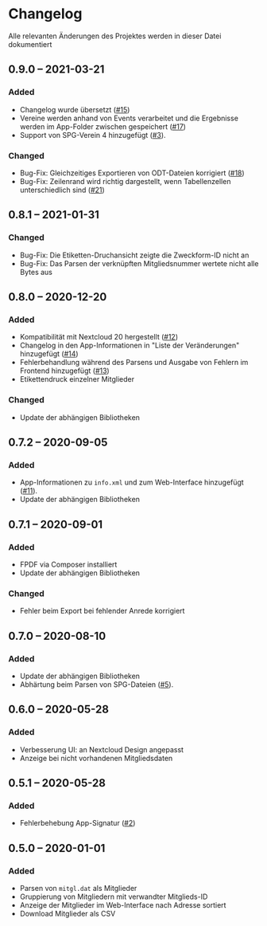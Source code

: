# Changelog
Alle relevanten Änderungen des Projektes werden in dieser Datei dokumentiert

## 0.9.0 – 2021-03-21
### Added
- Changelog wurde übersetzt ([#15](https://gitlab.com/schrieveslaach/nextcloud-spgverein-app/-/issues/15))
- Vereine werden anhand von Events verarbeitet und die Ergebnisse werden im App-Folder zwischen gespeichert ([#17](https://gitlab.com/schrieveslaach/nextcloud-spgverein-app/-/issues/17))
- Support von SPG-Verein 4 hinzugefügt ([#3](https://gitlab.com/schrieveslaach/nextcloud-spgverein-app/-/issues/3)).
### Changed
- Bug-Fix: Gleichzeitiges Exportieren von ODT-Dateien korrigiert ([#18](https://gitlab.com/schrieveslaach/nextcloud-spgverein-app/-/issues/18))
- Bug-Fix: Zeilenrand wird richtig dargestellt, wenn Tabellenzellen unterschiedlich sind ([#21](https://gitlab.com/schrieveslaach/nextcloud-spgverein-app/-/issues/21))

## 0.8.1 – 2021-01-31
### Changed
- Bug-Fix: Die Etiketten-Druchansicht zeigte die Zweckform-ID nicht an
- Bug-Fix: Das Parsen der verknüpften Mitgliedsnummer wertete nicht alle Bytes aus

## 0.8.0 – 2020-12-20
### Added
- Kompatibilität mit Nextcloud 20 hergestellt ([#12](https://gitlab.com/schrieveslaach/nextcloud-spgverein-app/-/issues/12))
- Changelog in den App-Informationen in "Liste der Veränderungen" hinzugefügt ([#14](https://gitlab.com/schrieveslaach/nextcloud-spgverein-app/-/issues/14))
- Fehlerbehandlung während des Parsens und Ausgabe von Fehlern im Frontend hinzugefügt ([#13](https://gitlab.com/schrieveslaach/nextcloud-spgverein-app/-/issues/13))
- Etikettendruck einzelner Mitglieder

### Changed
- Update der abhängigen Bibliotheken

## 0.7.2 – 2020-09-05
### Added
- App-Informationen zu `info.xml` und zum Web-Interface hinzugefügt ([#11](https://gitlab.com/schrieveslaach/nextcloud-spgverein-app/-/issues/11)).
- Update der abhängigen Bibliotheken

## 0.7.1 – 2020-09-01
### Added
- FPDF via Composer installiert
- Update der abhängigen Bibliotheken

### Changed
- Fehler beim Export bei fehlender Anrede korrigiert

## 0.7.0 – 2020-08-10
### Added
- Update der abhängigen Bibliotheken
- Abhärtung beim Parsen von SPG-Dateien ([#5](https://gitlab.com/schrieveslaach/nextcloud-spgverein-app/-/issues/5)).

## 0.6.0 – 2020-05-28
### Added
- Verbesserung UI: an Nextcloud Design angepasst
- Anzeige bei nicht vorhandenen Mitgliedsdaten

## 0.5.1 – 2020-05-28
### Added
- Fehlerbehebung App-Signatur ([#2](https://gitlab.com/schrieveslaach/nextcloud-spgverein-app/-/issues/2))

## 0.5.0 – 2020-01-01
### Added
- Parsen von `mitgl.dat` als Mitglieder
- Gruppierung von Mitgliedern mit verwandter Mitglieds-ID 
- Anzeige der Mitglieder im Web-Interface nach Adresse sortiert
- Download Mitglieder als CSV

